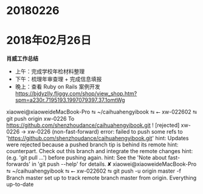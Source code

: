 # 20180226

# 2018年02月26日
  **肖威工作总结**
  - 上午：完成学校年检材料整理
  - 下午：梳理年审查理 + 完成信息填报
  - 晚上：查看 Ruby on  Rails 案例开发
  https://bjdyzlly.fliggy.com/shop/view_shop.htm?spm=a230r.7195193.1997079397.37.1omtWg

  xiaowei@xiaoweideMacBook-Pro ⮀ ~/caihuahengyibook ⮀ ⭠ xw-022602 ⮀ git push origin xw-0226
 To https://github.com/shenzhoudance/caihuahengyibook.git
  ! [rejected]        xw-0226 -> xw-0226 (non-fast-forward)
 error: failed to push some refs to 'https://github.com/shenzhoudance/caihuahengyibook.git'
 hint: Updates were rejected because a pushed branch tip is behind its remote
 hint: counterpart. Check out this branch and integrate the remote changes
 hint: (e.g. 'git pull ...') before pushing again.
 hint: See the 'Note about fast-forwards' in 'git push --help' for details.
  ✘ xiaowei@xiaoweideMacBook-Pro ⮀ ~/caihuahengyibook ⮀ ⭠ xw-022602 ⮀ git push -u origin master -f
 Branch master set up to track remote branch master from origin.
 Everything up-to-date

